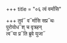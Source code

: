 +++
title = "०६ त्वं वर्मासि"

+++
तुवं᳓ व᳓र्मासि सप्र᳓थः  
पुरोयोध᳓श् च वृत्रहन्  
त्व᳓या प्र᳓ति ब्रुवे युजा᳓
